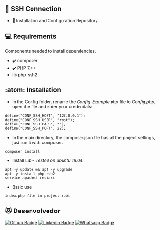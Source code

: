 ## :rocket: SSH Connection
* :star_struck: Installation and Configuration Repository.

## :computer: Requirements
Components needed to install dependencies.

* :heavy_check_mark: composer
* :heavy_check_mark: PHP 7.4+
* lib php-ssh2

## :atom: Installation

* In the Config folder, rename the *Config-Example.php* file to *Config.php*, open the file and enter your credentials:
``` 
define("CONF_SSH_HOST", "127.0.0.1");
define("CONF_SSH_USER", "root");
define("CONF_SSH_PASS", "");
define("CONF_SSH_PORT", 22);
```

* In the main directory, the composer.json file has all the project settings, just run it with composer.
``` 
composer install
```

* Install Lib - *Tested on ubuntu 18.04*:
``` 
apt -y update && apt -y upgrade
apt -y install php-ssh2
service apache2 restart
```

* Basic use:
``` 
index.php file in project root
```

## :heart_eyes_cat: Desenvolvedor
[![Github Badge](https://img.shields.io/badge/-Github-000?style=flat-square&logo=Github&logoColor=white&link=https://github.com/nilsonpessim)](https://github.com/nilsonpessim)
[![Linkedin Badge](https://img.shields.io/badge/-LinkedIn-blue?style=flat-square&logo=Linkedin&logoColor=white&link=https://br.linkedin.com/in/nilsonpessim)](https://br.linkedin.com/in/nilsonpessim)
[![Whatsapp Badge](https://img.shields.io/badge/-Whatsapp-4CA143?style=flat-square&labelColor=4CA143&logo=whatsapp&logoColor=white&link=https://api.whatsapp.com/send?phone=5537999351046)](https://api.whatsapp.com/send?phone=5537999351046)
